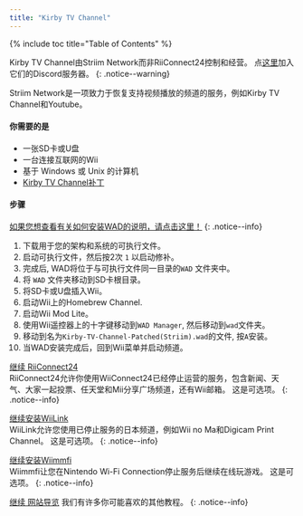 ```yaml
---
title: "Kirby TV Channel"
---
```


{% include toc title="Table of Contents" %}

Kirby TV Channel由Striim Network而非RiiConnect24控制和经营。 点[这里](https://discord.gg/seCnzxnE75)加入它们的Discord服务器。
{: .notice--warning}

Striim Network是一项致力于恢复支持视频播放的频道的服务，例如Kirby TV Channel和Youtube。

#### 你需要的是

* 一张SD卡或U盘
* 一台连接互联网的Wii
* 基于 Windows 或 Unix 的计算机
* [Kirby TV Channel补丁](https://github.com/StriimNetwork/Kirby-TV-Channel-Patcher/releases)

#### 步骤

[如果您想查看有关如何安装WAD的说明，请点击这里！](wiimodlite)
{: .notice--info}

1. 下载用于您的架构和系统的可执行文件。
2. 启动可执行文件，然后按2次 `1` 以启动修补。
3. 完成后, WAD将位于与可执行文件同一目录的`WAD` 文件夹中。
4. 将 `WAD` 文件夹移动到SD卡根目录。
5. 将SD卡或U盘插入Wii。
6. 启动Wii上的Homebrew Channel.
7. 启动Wii Mod Lite。
8. 使用Wii遥控器上的十字键移动到`WAD Manager`, 然后移动到`wad`文件夹。
9. 移动到名为`Kirby-TV-Channel-Patched(Striim).wad`的文件, 按`A`安装。
10. 当WAD安装完成后，回到Wii菜单并启动频道。



[继续 RiiConnect24](riiconnect24)<br> RiiConnect24允许你使用WiiConnect24已经停止运营的服务，包含新闻、天气、大家一起投票、任天堂和Mii分享广场频道，还有Wii邮箱。 这是可选项。
{: .notice--info}

[继续安装WiiLink](wiilink)<br> WiiLink允许您使用已停止服务的日本频道，例如Wii no Ma和Digicam Print Channel。 这是可选项。
{: .notice--info}

[继续安装Wiimmfi](wiimmfi)<br> Wiimmfi让您在Nintendo Wi-Fi Connection停止服务后继续在线玩游戏。 这是可选项。
{: .notice--info}

[继续 网站导览](site-navigation) 我们有许多你可能喜欢的其他教程。
{: .notice--info}

